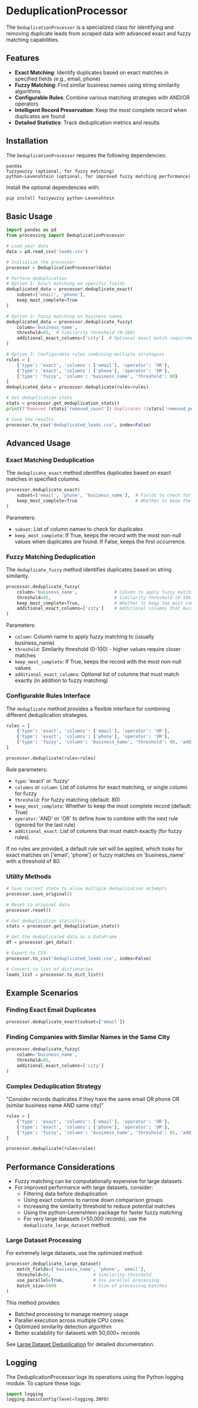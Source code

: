 # DeduplicationProcessor

The `DeduplicationProcessor` is a specialized class for identifying and removing duplicate leads from scraped data with advanced exact and fuzzy matching capabilities.

## Features

- **Exact Matching**: Identify duplicates based on exact matches in specified fields (e.g., email, phone)
- **Fuzzy Matching**: Find similar business names using string similarity algorithms
- **Configurable Rules**: Combine various matching strategies with AND/OR operators
- **Intelligent Record Preservation**: Keep the most complete record when duplicates are found
- **Detailed Statistics**: Track deduplication metrics and results

## Installation

The `DeduplicationProcessor` requires the following dependencies:

```
pandas
fuzzywuzzy (optional, for fuzzy matching)
python-Levenshtein (optional, for improved fuzzy matching performance)
```

Install the optional dependencies with:

```bash
pip install fuzzywuzzy python-Levenshtein
```

## Basic Usage

```python
import pandas as pd
from processing import DeduplicationProcessor

# Load your data
data = pd.read_csv('leads.csv')

# Initialize the processor
processor = DeduplicationProcessor(data)

# Perform deduplication
# Option 1: Exact matching on specific fields
deduplicated_data = processor.deduplicate_exact(
    subset=['email', 'phone'],
    keep_most_complete=True
)

# Option 2: Fuzzy matching on business names
deduplicated_data = processor.deduplicate_fuzzy(
    column='business_name',
    threshold=85,  # Similarity threshold (0-100)
    additional_exact_columns=['city']  # Optional exact match requirements
)

# Option 3: Configurable rules combining multiple strategies
rules = [
    {'type': 'exact', 'columns': ['email'], 'operator': 'OR'},
    {'type': 'exact', 'columns': ['phone'], 'operator': 'OR'},
    {'type': 'fuzzy', 'column': 'business_name', 'threshold': 80}
]
deduplicated_data = processor.deduplicate(rules=rules)

# Get deduplication stats
stats = processor.get_deduplication_stats()
print(f"Removed {stats['removed_count']} duplicates ({stats['removed_percentage']}%)")

# Save the results
processor.to_csv('deduplicated_leads.csv', index=False)
```

## Advanced Usage

### Exact Matching Deduplication

The `deduplicate_exact` method identifies duplicates based on exact matches in specified columns.

```python
processor.deduplicate_exact(
    subset=['email', 'phone', 'business_name'],  # Fields to check for exact matches
    keep_most_complete=True                      # Whether to keep the most complete record
)
```

Parameters:

- `subset`: List of column names to check for duplicates
- `keep_most_complete`: If True, keeps the record with the most non-null values when duplicates are found. If False, keeps the first occurrence.

### Fuzzy Matching Deduplication

The `deduplicate_fuzzy` method identifies duplicates based on string similarity.

```python
processor.deduplicate_fuzzy(
    column='business_name',              # Column to apply fuzzy matching to
    threshold=85,                        # Similarity threshold (0-100)
    keep_most_complete=True,             # Whether to keep the most complete record
    additional_exact_columns=['city']    # Additional columns that must match exactly
)
```

Parameters:

- `column`: Column name to apply fuzzy matching to (usually business_name)
- `threshold`: Similarity threshold (0-100) - higher values require closer matches
- `keep_most_complete`: If True, keeps the record with the most non-null values
- `additional_exact_columns`: Optional list of columns that must match exactly (in addition to fuzzy matching)

### Configurable Rules Interface

The `deduplicate` method provides a flexible interface for combining different deduplication strategies.

```python
rules = [
    {'type': 'exact', 'columns': ['email'], 'operator': 'OR'},
    {'type': 'exact', 'columns': ['phone'], 'operator': 'OR'},
    {'type': 'fuzzy', 'column': 'business_name', 'threshold': 80, 'additional_exact': ['city']}
]

processor.deduplicate(rules=rules)
```

Rule parameters:

- `type`: 'exact' or 'fuzzy'
- `columns` or `column`: List of columns for exact matching, or single column for fuzzy
- `threshold`: For fuzzy matching (default: 80)
- `keep_most_complete`: Whether to keep the most complete record (default: True)
- `operator`: 'AND' or 'OR' to define how to combine with the next rule (ignored for the last rule)
- `additional_exact`: List of columns that must match exactly (for fuzzy rules)

If no rules are provided, a default rule set will be applied, which looks for exact matches on ['email', 'phone'] or fuzzy matches on 'business_name' with a threshold of 80.

### Utility Methods

```python
# Save current state to allow multiple deduplication attempts
processor.save_original()

# Reset to original data
processor.reset()

# Get deduplication statistics
stats = processor.get_deduplication_stats()

# Get the deduplicated data as a DataFrame
df = processor.get_data()

# Export to CSV
processor.to_csv('deduplicated_leads.csv', index=False)

# Convert to list of dictionaries
leads_list = processor.to_dict_list()
```

## Example Scenarios

### Finding Exact Email Duplicates

```python
processor.deduplicate_exact(subset=['email'])
```

### Finding Companies with Similar Names in the Same City

```python
processor.deduplicate_fuzzy(
    column='business_name',
    threshold=85,
    additional_exact_columns=['city']
)
```

### Complex Deduplication Strategy

"Consider records duplicates if they have the same email OR phone OR (similar business name AND same city)"

```python
rules = [
    {'type': 'exact', 'columns': ['email'], 'operator': 'OR'},
    {'type': 'exact', 'columns': ['phone'], 'operator': 'OR'},
    {'type': 'fuzzy', 'column': 'business_name', 'threshold': 85, 'additional_exact': ['city']}
]

processor.deduplicate(rules=rules)
```

## Performance Considerations

- Fuzzy matching can be computationally expensive for large datasets
- For improved performance with large datasets, consider:
  - Filtering data before deduplication
  - Using exact columns to narrow down comparison groups
  - Increasing the similarity threshold to reduce potential matches
  - Using the python-Levenshtein package for faster fuzzy matching
  - For very large datasets (>50,000 records), use the `deduplicate_large_dataset` method

### Large Dataset Processing

For extremely large datasets, use the optimized method:

```python
processor.deduplicate_large_dataset(
    match_fields=['business_name', 'phone', 'email'],
    threshold=80,                # Similarity threshold
    use_parallel=True,           # Use parallel processing
    batch_size=5000              # Size of processing batches
)
```

This method provides:

- Batched processing to manage memory usage
- Parallel execution across multiple CPU cores
- Optimized similarity detection algorithm
- Better scalability for datasets with 50,000+ records

See [Large Dataset Deduplication](large_dataset_deduplication.md) for detailed documentation.

## Logging

The DeduplicationProcessor logs its operations using the Python logging module. To capture these logs:

```python
import logging
logging.basicConfig(level=logging.INFO)
```
